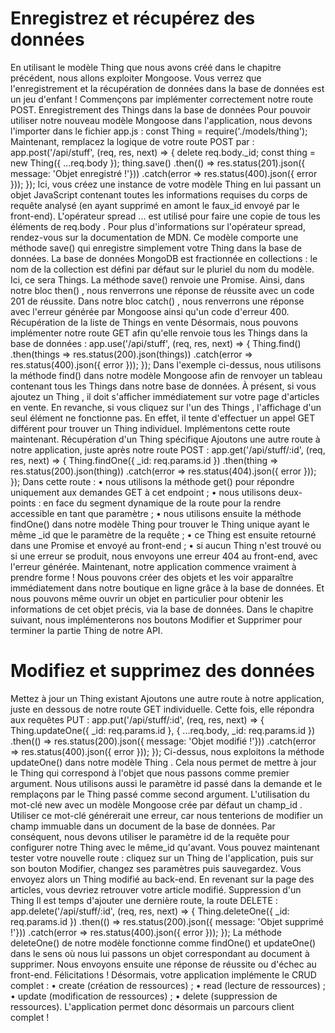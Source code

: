 # Enregistrez et récupérez des données

En utilisant le modèle Thing que nous avons créé dans le chapitre précédent, nous allons exploiter Mongoose. Vous verrez que l'enregistrement et la récupération de données dans la base de données est un jeu d'enfant ! Commençons par implémenter correctement notre route POST.
Enregistrement des Things dans la base de données
Pour pouvoir utiliser notre nouveau modèle Mongoose dans l'application, nous devons l'importer dans le fichier app.js :
const Thing = require('./models/thing');
Maintenant, remplacez la logique de votre route POST par :
app.post('/api/stuff', (req, res, next) => {
delete req.body.\_id;
const thing = new Thing({
...req.body
});
thing.save()
.then(() => res.status(201).json({ message: 'Objet enregistré !'}))
.catch(error => res.status(400).json({ error }));
});
Ici, vous créez une instance de votre modèle Thing en lui passant un objet JavaScript contenant toutes les informations requises du corps de requête analysé (en ayant supprimé en amont le faux_id envoyé par le front-end).
L'opérateur spread ... est utilisé pour faire une copie de tous les éléments de req.body . Pour plus d'informations sur l'opérateur spread, rendez-vous sur la documentation de MDN.
Ce modèle comporte une méthode save() qui enregistre simplement votre Thing dans la base de données.
La base de données MongoDB est fractionnée en collections : le nom de la collection est défini par défaut sur le pluriel du nom du modèle. Ici, ce sera Things.
La méthode save() renvoie une Promise. Ainsi, dans notre bloc then() , nous renverrons une réponse de réussite avec un code 201 de réussite. Dans notre bloc catch() , nous renverrons une réponse avec l'erreur générée par Mongoose ainsi qu'un code d'erreur 400.
Récupération de la liste de Things en vente
Désormais, nous pouvons implémenter notre route GET afin qu'elle renvoie tous les Things dans la base de données :
app.use('/api/stuff', (req, res, next) => {
Thing.find()
.then(things => res.status(200).json(things))
.catch(error => res.status(400).json({ error }));
});
Dans l'exemple ci-dessus, nous utilisons la méthode find() dans notre modèle Mongoose afin de renvoyer un tableau contenant tous les Things dans notre base de données. À présent, si vous ajoutez un Thing , il doit s'afficher immédiatement sur votre page d'articles en vente.
En revanche, si vous cliquez sur l'un des Things , l'affichage d'un seul élément ne fonctionne pas. En effet, il tente d'effectuer un appel GET différent pour trouver un Thing individuel. Implémentons cette route maintenant.
Récupération d'un Thing spécifique
Ajoutons une autre route à notre application, juste après notre route POST :
app.get('/api/stuff/:id', (req, res, next) => {
Thing.findOne({ \_id: req.params.id })
.then(thing => res.status(200).json(thing))
.catch(error => res.status(404).json({ error }));
});
Dans cette route :
• nous utilisons la méthode get() pour répondre uniquement aux demandes GET à cet endpoint ;
• nous utilisons deux-points : en face du segment dynamique de la route pour la rendre accessible en tant que paramètre ;
• nous utilisons ensuite la méthode findOne() dans notre modèle Thing pour trouver le Thing unique ayant le même \_id que le paramètre de la requête ;
• ce Thing est ensuite retourné dans une Promise et envoyé au front-end ;
• si aucun Thing n'est trouvé ou si une erreur se produit, nous envoyons une erreur 404 au front-end, avec l'erreur générée.
Maintenant, notre application commence vraiment à prendre forme ! Nous pouvons créer des objets et les voir apparaître immédiatement dans notre boutique en ligne grâce à la base de données. Et nous pouvons même ouvrir un objet en particulier pour obtenir les informations de cet objet précis, via la base de données.
Dans le chapitre suivant, nous implémenterons nos boutons Modifier et Supprimer pour terminer la partie Thing de notre API.

# Modifiez et supprimez des données

Mettez à jour un Thing existant
Ajoutons une autre route à notre application, juste en dessous de notre route GET individuelle. Cette fois, elle répondra aux requêtes PUT :
app.put('/api/stuff/:id', (req, res, next) => {
Thing.updateOne({ \_id: req.params.id }, { ...req.body, \_id: req.params.id })
.then(() => res.status(200).json({ message: 'Objet modifié !'}))
.catch(error => res.status(400).json({ error }));
});
Ci-dessus, nous exploitons la méthode updateOne() dans notre modèle Thing . Cela nous permet de mettre à jour le Thing qui correspond à l'objet que nous passons comme premier argument. Nous utilisons aussi le paramètre id passé dans la demande et le remplaçons par le Thing passé comme second argument.
L'utilisation du mot-clé new avec un modèle Mongoose crée par défaut un champ_id . Utiliser ce mot-clé générerait une erreur, car nous tenterions de modifier un champ immuable dans un document de la base de données. Par conséquent, nous devons utiliser le paramètre id de la requête pour configurer notre Thing avec le même_id qu'avant.
Vous pouvez maintenant tester votre nouvelle route : cliquez sur un Thing de l'application, puis sur son bouton Modifier, changez ses paramètres puis sauvegardez. Vous envoyez alors un Thing modifié au back-end. En revenant sur la page des articles, vous devriez retrouver votre article modifié.
Suppression d'un Thing
Il est temps d'ajouter une dernière route, la route DELETE :
app.delete('/api/stuff/:id', (req, res, next) => {
Thing.deleteOne({ \_id: req.params.id })
.then(() => res.status(200).json({ message: 'Objet supprimé !'}))
.catch(error => res.status(400).json({ error }));
});
La méthode deleteOne() de notre modèle fonctionne comme findOne() et updateOne() dans le sens où nous lui passons un objet correspondant au document à supprimer. Nous envoyons ensuite une réponse de réussite ou d'échec au front-end.
Félicitations ! Désormais, votre application implémente le CRUD complet :
• create (création de ressources) ;
• read (lecture de ressources) ;
• update (modification de ressources) ;
• delete (suppression de ressources).
L'application permet donc désormais un parcours client complet !
